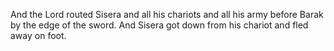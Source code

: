 And the Lord routed Sisera and all his chariots and all his army before Barak by the edge of the sword. And Sisera got down from his chariot and fled away on foot.
